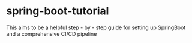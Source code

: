 # spring-boot-tutorial
This aims to be a helpful step - by - step guide for setting up SpringBoot and a comprehensive CI/CD pipeline
